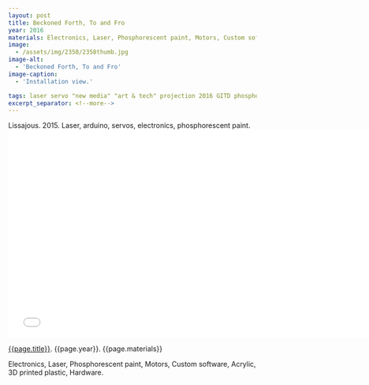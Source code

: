 ```yaml
---
layout: post
title: Beckoned Forth, To and Fro
year: 2016
materials: Electronics, Laser, Phosphorescent paint, Motors, Custom software, Acrylic, 3D printed plastic, Hardware.
image:
  - /assets/img/2358/2358thumb.jpg
image-alt:
  - 'Beckoned Forth, To and Fro'
image-caption:
  - 'Installation view.'

tags: laser servo "new media" "art & tech" projection 2016 GITD phosphorescent SAIC MFA arduino raspi dark light kinetic 3DP "digital fabrication"
excerpt_separator: <!--more-->
---
```



<img src="{{ site.baseurl }}{{page.image}}" alt="" class="img-responsive">
<figcaption>Lissajous. 2015. Laser, arduino, servos, electronics, phosphorescent paint.</figcaption>

<!--more-->

<div class="js-video vimeo widescreen">
<iframe src="//player.vimeo.com/video/205071088?title=0&amp;byline=0&amp;portrait=0" width="750" height="422" frameborder="0" webkitallowfullscreen mozallowfullscreen allowfullscreen></iframe>
</div>

[{{page.title}}](https://vimeo.com/205071088). {{page.year}}. {{page.materials}}

Electronics, Laser, Phosphorescent paint, Motors, Custom software, Acrylic, 3D printed plastic, Hardware.

<!-- Explanatory text goes here. -->
